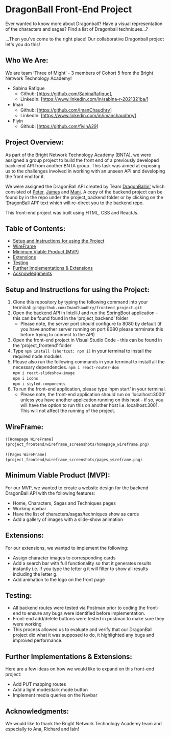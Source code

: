# DragonBall Front-End Project

Ever wanted to know more about Dragonball? Have a visual representation of the characters and sagas? Find a list of Dragonball techniques...?

...Then you've come to the right place! Our collaborative Dragonball project let's you do this!

## Who We Are:
We are team ‘Three of Might’ - 3 members of Cohort 5 from the Bright Network Technology Academy!
- Sabina Rafique 
    - Github: [https://github.com/SabinaRafique],
    - LinkedIn: [https://www.linkedin.com/in/sabina-r-2021321ba/]
- Iman
    - Github: [https://github.com/ImanChaudhry]
    - LinkedIn: [https://www.linkedin.com/in/imanchaudhry/]
- Fiyin
    - Github: [https://github.com/fiyinA29]

## Project Overview:
As part of the Bright Network Technology Academy (BNTA), we were assigned a group project to build the front end of a previously developed back-end API from another BNTA group. This task was aimed at exposing us to the challenges involved in working with an unseen API and developing the front end for it.

We were assigned the DragonBall API created by Team [DragonBallin'](#https://github.com/fred1878/Dragonball_API) which consisted of [Peter](#https://github.com/fred1878), [James](#https://github.com/jamesdpli) and [Mani](#https://github.com/Kozmo119). A copy of the backend project can be found by in the repo under the project_backend folder or by clicking on the ‘DragonBall API’ text which will re-direct you to the backend repo.

This front-end project was built using HTML, CSS and ReactJs.

## Table of Contents:
- [Setup and Instructions for using the Project](#setup-and-instructions-for-using-the-project)
- [WireFrame](#wireframe)
- [Minimum Viable Product (MVP)](#minimum-viable-product-mvp)
- [Extensions](#extensions)
- [Testing](#testing)
- [Further Implementations & Extensions](#further-implementations--extensions)
- [Acknowledgments](#acknowledgments)

## Setup and Instructions for using the Project:
1. Clone this repository by typing the following command into your terminal: `git@github.com:ImanChaudhry/frontend_project.git`
2. Open the backend API in IntelliJ and run the SpringBoot application - this can be found found in the ‘project_backend’ folder
    - Please note, the server port should configure to 8080 by default (if you have another server running on port 8080 please terminate this before trying to connect to the API)
3. Open the front-end project in Visual Studio Code - this can be found in the ‘project_frontend’ folder 
4. Type `npm install (shortcut: npm i)` in your terminal to install the required node modules
5. Please also run the following commands in your terminal to install all the necessary dependencies. 
            `npm i react-router-dom`<br/>
            `npm i react-slideshow-image`<br/>
            `npm i icons`<br/>
            `npm i styled-components`<br/>
6. To run the front-end application, please type ‘npm start’ in your terminal.
    - Please note, the front-end application should run on ‘localhost:3000’ unless you have another application running on this host - if so, you will have the option to run this on another host i.e. localhost:3001. This will not affect the running of the project.

## WireFrame:
    ![Homepage WireFrame](project_frontend/wireframe_screenshots/homepage_wireframe.png)

    ![Pages WireFrame](project_frontend/wireframe_screenshots/pages_wireframe.png)

## Minimum Viable Product (MVP):
For our MVP, we wanted to create a website design for the backend DragonBall API with the following features:
- Home, Characters, Sagas and Techniques pages
- Working navbar
- Have the list of characters/sagas/techniques show as cards
- Add a gallery of images with a slide-show animation

## Extensions:
For our extensions, we wanted to implement the following:
- Assign character images to corresponding cards
- Add a search bar with full functionality so that it generates results instantly i.e. if you type the letter g it will filter to show all results including the letter g.
- Add animation to the logo on the front page


## Testing:
- All backend routes were tested via Postman prior to coding the front-end to ensure any bugs were identified before implementation.
- Front-end add/delete buttons were tested in postman to make sure they were working
- This process allowed us to evaluate and verify that our DragonBall project did what it was supposed to do, it highlighted any bugs and improved performance.

## Further Implementations & Extensions:
Here are a few ideas on how we would like to expand on this front-end project:

- Add PUT mapping routes
- Add a light mode/dark mode button
- Implement media queries on the Navbar

## Acknowledgments:
We would like to thank the Bright Network Technology Academy team and especially to Ana, Richard and Iain!